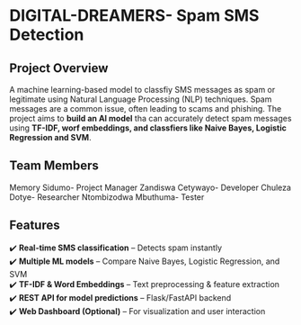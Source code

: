 # DIGITAL-DREAMERS- Spam SMS Detection

## Project Overview
 A machine learning-based model to classfiy SMS messages as spam or legitimate using Natural Language Processing (NLP) techniques. Spam 
 messages are a common issue, often leading to scams and phishing. The project aims to **build an AI model** tha can accurately detect spam 
 messages using **TF-IDF, worf embeddings, and classfiers like Naive Bayes, Logistic Regression and SVM**.

## Team Members 
 Memory Sidumo- Project Manager 
 Zandiswa Cetywayo- Developer
 Chuleza Dotye- Researcher
 Ntombizodwa Mbuthuma- Tester

## Features
 ✔️ **Real-time SMS classification** – Detects spam instantly  
 ✔️ **Multiple ML models** – Compare Naive Bayes, Logistic Regression, and SVM  
 ✔️ **TF-IDF & Word Embeddings** – Text preprocessing & feature extraction  
 ✔️ **REST API for model predictions** – Flask/FastAPI backend  
 ✔️ **Web Dashboard (Optional)** – For visualization and user interaction  
